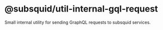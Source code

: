 # @subsquid/util-internal-gql-request

Small internal utility for sending GraphQL requests to subsquid services.
